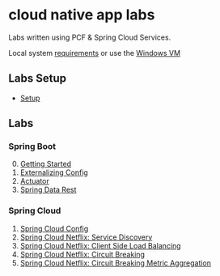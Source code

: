 # cloud native app labs

Labs written using PCF & Spring Cloud Services.

Local system [requirements](lab-instructions/requirements.md) or use the [Windows VM](lab-instructions/windows-vm.md)

## Labs Setup

* [Setup](lab-instructions/setup.md)

## Labs

### Spring Boot
0. [Getting Started](lab-instructions/spring-boot/getting-started.md)
0. [Externalizing Config](lab-instructions/spring-boot/externalizing-config.md)
0. [Actuator](lab-instructions/spring-boot/actuator.md)
0. [Spring Data Rest](lab-instructions/spring-boot/boot-rest.md)

### Spring Cloud
1. [Spring Cloud Config](lab-instructions/spring-cloud-config/spring-cloud-services.md)
1. [Spring Cloud Netflix: Service Discovery](lab-instructions/spring-cloud-netflix-service-discovery/spring-cloud-services.md)
1. [Spring Cloud Netflix: Client Side Load Balancing](lab-instructions/spring-cloud-netflix-client-side-load-balancer/sc-oss.md)
1. [Spring Cloud Netflix: Circuit Breaking](lab-instructions/spring-cloud-netflix-circuit-breaking/sc-oss.md)
1. [Spring Cloud Netflix: Circuit Breaking Metric Aggregation](lab-instructions/spring-cloud-netflix-circuit-breaking-metric-aggregation/sc-oss.md)
